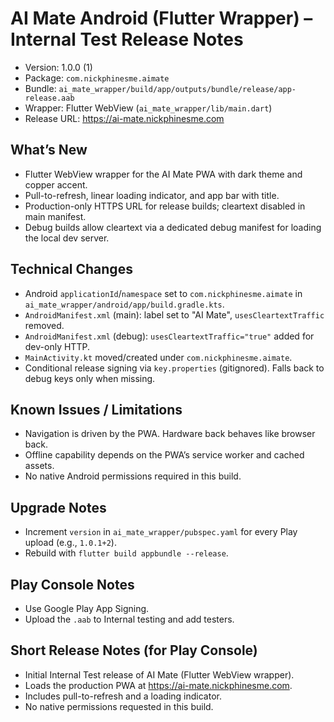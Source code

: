 # AI Mate Android (Flutter Wrapper) – Internal Test Release Notes

- Version: 1.0.0 (1)
- Package: `com.nickphinesme.aimate`
- Bundle: `ai_mate_wrapper/build/app/outputs/bundle/release/app-release.aab`
- Wrapper: Flutter WebView (`ai_mate_wrapper/lib/main.dart`)
- Release URL: https://ai-mate.nickphinesme.com

## What’s New
- Flutter WebView wrapper for the AI Mate PWA with dark theme and copper accent.
- Pull-to-refresh, linear loading indicator, and app bar with title.
- Production-only HTTPS URL for release builds; cleartext disabled in main manifest.
- Debug builds allow cleartext via a dedicated debug manifest for loading the local dev server.

## Technical Changes
- Android `applicationId`/`namespace` set to `com.nickphinesme.aimate` in `ai_mate_wrapper/android/app/build.gradle.kts`.
- `AndroidManifest.xml` (main): label set to "AI Mate", `usesCleartextTraffic` removed.
- `AndroidManifest.xml` (debug): `usesCleartextTraffic="true"` added for dev-only HTTP.
- `MainActivity.kt` moved/created under `com.nickphinesme.aimate`.
- Conditional release signing via `key.properties` (gitignored). Falls back to debug keys only when missing.

## Known Issues / Limitations
- Navigation is driven by the PWA. Hardware back behaves like browser back.
- Offline capability depends on the PWA’s service worker and cached assets.
- No native Android permissions required in this build.

## Upgrade Notes
- Increment `version` in `ai_mate_wrapper/pubspec.yaml` for every Play upload (e.g., `1.0.1+2`).
- Rebuild with `flutter build appbundle --release`.

## Play Console Notes
- Use Google Play App Signing.
- Upload the `.aab` to Internal testing and add testers.

## Short Release Notes (for Play Console)
- Initial Internal Test release of AI Mate (Flutter WebView wrapper).
- Loads the production PWA at https://ai-mate.nickphinesme.com.
- Includes pull-to-refresh and a loading indicator.
- No native permissions requested in this build.
